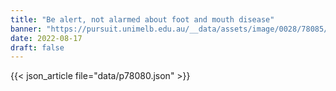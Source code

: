 ```yaml
---
title: "Be alert, not alarmed about foot and mouth disease"
banner: "https://pursuit.unimelb.edu.au/__data/assets/image/0028/78085/Be-alert,-not-alarmed-about-foot-and-mouth-disease-_26206705-2ea2-4b12-b0da-de4d3951e960.jpg"
date: 2022-08-17
draft: false
---
```


{{< json_article file="data/p78080.json" >}}